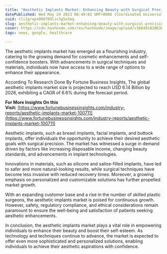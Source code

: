 ```yaml
---
title: "Aesthetic Implants Market: Enhancing Beauty with Surgical Precision"
datePublished: Wed May 24 2023 08:49:01 GMT+0000 (Coordinated Universal Time)
cuid: cli1grapn000709lic3g5a3aq
slug: aesthetic-implants-market-enhancing-beauty-with-surgical-precision
cover: https://cdn.hashnode.com/res/hashnode/image/upload/v1684918106387/22630a12-2538-41a2-900d-f582468b7ad4.png
tags: news, google, healthcare

---
```


The aesthetic implants market has emerged as a flourishing industry, catering to the growing demand for cosmetic enhancements and self-confidence boosters. With advancements in surgical techniques and materials, individuals now have access to a wide range of options to enhance their appearance.

According To Research Done By Fortune Business Insights, The global aesthetic implants market size is projected to reach USD 6.14 Billion by 2026, exhibiting a CAGR of 6.6% during the forecast period.

**For More Insights On this Visit:** [https://www.fortunebusinessinsights.com/industry-reports/aesthetic-implants-market-100711](https://www.fortunebusinessinsights.com/industry-reports/aesthetic-implants-market-100711)

Aesthetic implants, such as breast implants, facial implants, and buttock implants, offer individuals the opportunity to achieve their desired aesthetic goals with surgical precision. The market has witnessed a surge in demand driven by factors like increasing disposable income, changing beauty standards, and advancements in implant technologies.

Innovations in materials, such as silicone and saline-filled implants, have led to safer and more natural-looking results, while surgical techniques have become less invasive with reduced recovery times. Moreover, a growing emphasis on personalized and customizable solutions has further propelled market growth.

With an expanding customer base and a rise in the number of skilled plastic surgeons, the aesthetic implants market is poised for continuous growth. However, safety, regulatory compliance, and ethical considerations remain paramount to ensure the well-being and satisfaction of patients seeking aesthetic enhancements.

In conclusion, the aesthetic implants market plays a vital role in empowering individuals to enhance their beauty and boost their self-esteem. As technology and techniques continue to advance, the market is expected to offer even more sophisticated and personalized solutions, enabling individuals to achieve their aesthetic aspirations with confidence.
